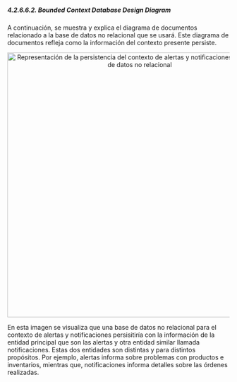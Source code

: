 ﻿##### 4.2.6.6.2. Bounded Context Database Design Diagram #####
A continuación, se muestra y explica el diagrama de documentos relacionado a la base de datos no relacional que se usará. Este diagrama de documentos refleja como la información del contexto presente persiste.

<p align="center">
  <img src="https://i.imgur.com/cb4wKJF.png" 
  alt="Representación de la persistencia del contexto de alertas y notificaciones en una base de datos no relacional" style="width: 600px;"/>
</p>

En esta imagen se visualiza que una base de datos no relacional para el contexto de alertas y notificaciones persisitiría con la información de la entidad principal que son las alertas y otra entidad similar llamada notificaciones. Estas dos entidades son distintas y para distintos propósitos. Por ejemplo, alertas informa sobre problemas con productos e inventarios, mientras que, notificaciones informa detalles sobre las órdenes realizadas.
